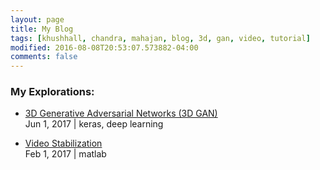 ```yaml
---
layout: page
title: My Blog
tags: [khushhall, chandra, mahajan, blog, 3d, gan, video, tutorial]
modified: 2016-08-08T20:53:07.573882-04:00
comments: false
---
```


### My Explorations:

* [3D Generative Adversarial Networks (3D GAN)](3dgan/)<br /> Jun 1, 2017 | keras, deep learning
<!--* [LSTM-explained](topic/LSTM/)-->

* [Video Stabilization](video-stabilization/) <br /> Feb 1, 2017 | matlab